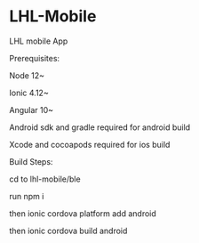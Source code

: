 # LHL-Mobile
LHL mobile App


Prerequisites:

Node 12~

Ionic 4.12~

Angular 10~

Android sdk and gradle required for android build

Xcode and cocoapods required for ios build


Build Steps:


cd to lhl-mobile/ble

run npm i

then ionic cordova platform add android

then ionic cordova build android

